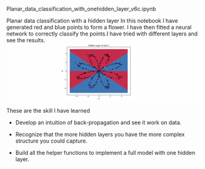 Planar_data_classification_with_onehidden_layer_v6c.ipynb

Planar data classification with a hidden layer
 In this notebook I have generated red and blue points to form a flower. I have then fitted a neural network to correctly classify the points.I have tried with  different layers and see the results.
![](images/planar.png)

These are the skill I have learned

- Develop an intuition of back-propagation and see it work on data.

- Recognize that the more hidden layers you have the more complex structure you could capture.

- Build all the helper functions to implement a full model with one hidden layer.

